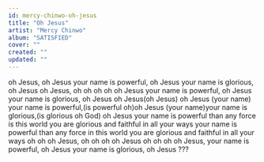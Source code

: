```yaml
---
id: mercy-chinwo-oh-jesus
title: "Oh Jesus"
artist: "Mercy Chinwo"
album: "SATISFIED"
cover: ""
created: ""
updated: ""
---
```


oh Jesus, oh Jesus
your name is powerful, oh Jesus
your name is glorious, oh Jesus
oh Jesus, oh oh oh oh oh Jesus
your name is powerful, oh Jesus
your name is glorious, oh Jesus
oh Jesus(oh Jesus)
oh Jesus (your name)
your name is powerful,(is powerful oh)oh Jesus
(your name)your name is glorious,(is glorious oh God) oh Jesus
your name is powerful than any force is this world
you are glorious and faithful in all your ways
your name is powerful than any force in this world
you are glorious and faithful in all your ways
oh oh oh Jesus, oh oh oh oh Jesus
oh oh oh oh Jesus, your name is powerful, oh Jesus
your name is glorious, oh Jesus
???
